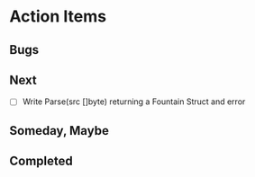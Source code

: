 
# Action Items

## Bugs

## Next

+ [ ] Write Parse(src []byte) returning a Fountain Struct and error

## Someday, Maybe

## Completed

